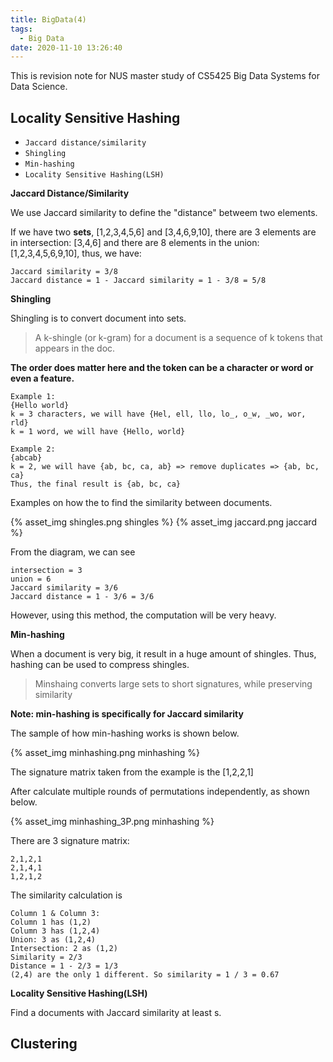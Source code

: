 ```yaml
---
title: BigData(4)
tags:
  - Big Data
date: 2020-11-10 13:26:40
---
```




This is revision note for NUS master study of CS5425 Big Data Systems for Data Science.

## Locality Sensitive Hashing

- `Jaccard distance/similarity`
- `Shingling`
- `Min-hashing`
- `Locality Sensitive Hashing(LSH)`


**Jaccard Distance/Similarity**

We use Jaccard similarity to define the "distance" betweem two elements.

If we have two **sets**, [1,2,3,4,5,6] and [3,4,6,9,10], there are 3 elements are in intersection: [3,4,6] and there are 8 elements in the union: [1,2,3,4,5,6,9,10], thus, we have:

```
Jaccard similarity = 3/8
Jaccard distance = 1 - Jaccard similarity = 1 - 3/8 = 5/8
```

**Shingling**

Shingling is to convert document into sets.

>A k-shingle (or k-gram) for a document is a sequence of k tokens that appears in the doc.

**The order does matter here and the token can be a character or word or even a feature.** 

```
Example 1:
{Hello world}
k = 3 characters, we will have {Hel, ell, llo, lo_, o_w, _wo, wor, rld}
k = 1 word, we will have {Hello, world}

Example 2:
{abcab}
k = 2, we will have {ab, bc, ca, ab} => remove duplicates => {ab, bc, ca}
Thus, the final result is {ab, bc, ca}
```

Examples on how the to find the similarity between documents.

{% asset_img shingles.png shingles %}
{% asset_img jaccard.png jaccard %}

From the diagram, we can see
```
intersection = 3
union = 6
Jaccard similarity = 3/6
Jaccard distance = 1 - 3/6 = 3/6
```

However, using this method, the computation will be very heavy. 

**Min-hashing**

When a document is very big, it result in a huge amount of shingles. Thus, hashing can be used to compress shingles. 

> Minshaing converts large sets to short signatures, while preserving similarity

**Note: min-hashing is specifically for Jaccard similarity**

The sample of how min-hashing works is shown below.

{% asset_img minhashing.png minhashing %}

The signature matrix taken from the example is the [1,2,2,1]

After calculate multiple rounds of permutations independently, as shown below.

{% asset_img minhashing_3P.png minhashing %}

There are 3 signature matrix:

```
2,1,2,1
2,1,4,1
1,2,1,2
```

The similarity calculation is
```
Column 1 & Column 3:
Column 1 has (1,2)
Column 3 has (1,2,4)
Union: 3 as (1,2,4)
Intersection: 2 as (1,2)
Similarity = 2/3
Distance = 1 - 2/3 = 1/3
(2,4) are the only 1 different. So similarity = 1 / 3 = 0.67
```

**Locality Sensitive Hashing(LSH)**

Find a documents with Jaccard similarity at least s.

## Clustering

